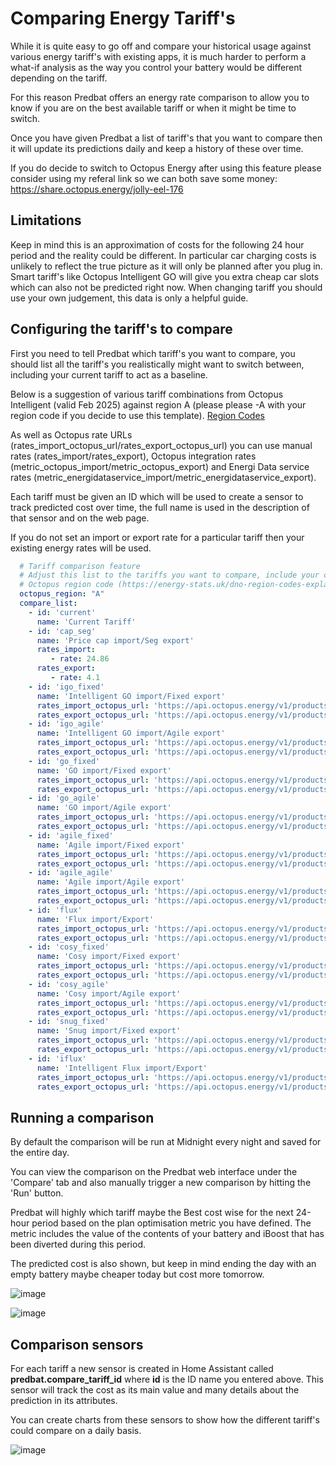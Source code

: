 # Comparing Energy Tariff's

While it is quite easy to go off and compare your historical usage against various energy tariff's with existing apps, it is much harder to perform a what-if analysis
as the way you control your battery would be different depending on the tariff.

For this reason Predbat offers an energy rate comparison to allow you to know if you are on the best available tariff or when it might be time to switch.

Once you have given Predbat a list of tariff's that you want to compare then it will update its predictions daily and keep a history of these over time.

If you do decide to switch to Octopus Energy after using this feature please consider using my referal link so we can both save some money: https://share.octopus.energy/jolly-eel-176

## Limitations

Keep in mind this is an approximation of costs for the following 24 hour period and the reality could be different. In particular car charging costs is unlikely to reflect
the true picture as it will only be planned after you plug in. Smart tariff's like Octopus Intelligent GO will give you extra cheap car slots which can also not be
predicted right now. When changing tariff you should use your own judgement, this data is only a helpful guide.

## Configuring the tariff's to compare

First you need to tell Predbat which tariff's you want to compare, you should list all the tariff's you realistically might want to switch between, including your
current tariff to act as a baseline.

Below is a suggestion of various tariff combinations from Octopus Intelligent (valid Feb 2025) against region A (please please -A with your region code if you decide
to use this template). [Region Codes](https://energy-stats.uk/dno-region-codes-explained/)

As well as Octopus rate URLs (rates_import_octopus_url/rates_export_octopus_url) you can use manual rates (rates_import/rates_export),
Octopus integration rates (metric_octopus_import/metric_octopus_export) and Energi Data service rates (metric_energidataservice_import/metric_energidataservice_export).

Each tariff must be given an ID which will be used to create a sensor to track predicted cost over time, the full name is used in the description of that sensor and on
the web page.

If you do not set an import or export rate for a particular tariff then your existing energy rates will be used.

```yaml
  # Tariff comparison feature
  # Adjust this list to the tariffs you want to compare, include your current tariff also
  # Octopus region code (https://energy-stats.uk/dno-region-codes-explained/)
  octopus_region: "A"
  compare_list:
    - id: 'current'
      name: 'Current Tariff'
    - id: 'cap_seg'
      name: 'Price cap import/Seg export'
      rates_import:
         - rate: 24.86
      rates_export:
         - rate: 4.1  
    - id: 'igo_fixed'
      name: 'Intelligent GO import/Fixed export'
      rates_import_octopus_url: 'https://api.octopus.energy/v1/products/INTELLI-BB-VAR-23-03-01/electricity-tariffs/E-1R-INTELLI-BB-VAR-23-03-01-{octopus_region}/standard-unit-rates/'
      rates_export_octopus_url: 'https://api.octopus.energy/v1/products/OUTGOING-VAR-BB-24-10-26/electricity-tariffs/E-1R-OUTGOING-VAR-BB-24-10-26-{octopus_region}/standard-unit-rates/'
    - id: 'igo_agile'
      name: 'Intelligent GO import/Agile export'
      rates_import_octopus_url: 'https://api.octopus.energy/v1/products/INTELLI-BB-VAR-23-03-01/electricity-tariffs/E-1R-INTELLI-BB-VAR-23-03-01-{octopus_region}/standard-unit-rates/'
      rates_export_octopus_url: 'https://api.octopus.energy/v1/products/AGILE-OUTGOING-BB-23-02-28/electricity-tariffs/E-1R-AGILE-OUTGOING-BB-23-02-28-{octopus_region}/standard-unit-rates/'
    - id: 'go_fixed'
      name: 'GO import/Fixed export'
      rates_import_octopus_url: 'https://api.octopus.energy/v1/products/GO-VAR-BB-23-02-07/electricity-tariffs/E-1R-GO-VAR-BB-23-02-07-{octopus_region}/standard-unit-rates/'
      rates_export_octopus_url: 'https://api.octopus.energy/v1/products/OUTGOING-VAR-BB-24-10-26/electricity-tariffs/E-1R-OUTGOING-VAR-BB-24-10-26-{octopus_region}/standard-unit-rates/'
    - id: 'go_agile'
      name: 'GO import/Agile export'
      rates_import_octopus_url: 'https://api.octopus.energy/v1/products/GO-VAR-BB-23-02-07/electricity-tariffs/E-1R-GO-VAR-BB-23-02-07-{octopus_region}/standard-unit-rates/'
      rates_export_octopus_url: 'https://api.octopus.energy/v1/products/AGILE-OUTGOING-BB-23-02-28/electricity-tariffs/E-1R-AGILE-OUTGOING-BB-23-02-28-{octopus_region}/standard-unit-rates/'
    - id: 'agile_fixed'
      name: 'Agile import/Fixed export'
      rates_import_octopus_url: 'https://api.octopus.energy/v1/products/AGILE-24-10-01/electricity-tariffs/E-1R-AGILE-24-10-01-{octopus_region}/standard-unit-rates/'
      rates_export_octopus_url: 'https://api.octopus.energy/v1/products/OUTGOING-VAR-BB-24-10-26/electricity-tariffs/E-1R-OUTGOING-VAR-BB-24-10-26-{octopus_region}/standard-unit-rates/'
    - id: 'agile_agile'
      name: 'Agile import/Agile export'
      rates_import_octopus_url: 'https://api.octopus.energy/v1/products/AGILE-24-10-01/electricity-tariffs/E-1R-AGILE-24-10-01-{octopus_region}/standard-unit-rates/'
      rates_export_octopus_url: 'https://api.octopus.energy/v1/products/AGILE-OUTGOING-BB-23-02-28/electricity-tariffs/E-1R-AGILE-OUTGOING-BB-23-02-28-{octopus_region}/standard-unit-rates/'
    - id: 'flux'
      name: 'Flux import/Export'
      rates_import_octopus_url: 'https://api.octopus.energy/v1/products/FLUX-IMPORT-23-02-14/electricity-tariffs/E-1R-FLUX-IMPORT-23-02-14-{octopus_region}/standard-unit-rates'
      rates_export_octopus_url: 'https://api.octopus.energy/v1/products/FLUX-EXPORT-BB-23-02-14/electricity-tariffs/E-1R-FLUX-EXPORT-BB-23-02-14-{octopus_region}/standard-unit-rates'
    - id: 'cosy_fixed'
      name: 'Cosy import/Fixed export'
      rates_import_octopus_url: 'https://api.octopus.energy/v1/products/COSY-22-12-08/electricity-tariffs/E-1R-COSY-22-12-08-{octopus_region}/standard-unit-rates'
      rates_export_octopus_url: 'https://api.octopus.energy/v1/products/OUTGOING-VAR-BB-24-10-26/electricity-tariffs/E-1R-OUTGOING-VAR-BB-24-10-26-{octopus_region}/standard-unit-rates/'
    - id: 'cosy_agile'
      name: 'Cosy import/Agile export'
      rates_import_octopus_url: 'https://api.octopus.energy/v1/products/COSY-22-12-08/electricity-tariffs/E-1R-COSY-22-12-08-{octopus_region}/standard-unit-rates'
      rates_export_octopus_url: 'https://api.octopus.energy/v1/products/AGILE-OUTGOING-BB-23-02-28/electricity-tariffs/E-1R-AGILE-OUTGOING-BB-23-02-28-{octopus_region}/standard-unit-rates/'
    - id: 'snug_fixed'
      name: 'Snug import/Fixed export'
      rates_import_octopus_url: 'https://api.octopus.energy/v1/products/SNUG-24-11-07/electricity-tariffs/E-1R-SNUG-24-11-07-{octopus_region}/standard-unit-rates/'
      rates_export_octopus_url: 'https://api.octopus.energy/v1/products/OUTGOING-VAR-BB-24-10-26/electricity-tariffs/E-1R-OUTGOING-VAR-BB-24-10-26-{octopus_region}/standard-unit-rates/'
    - id: 'iflux'
      name: 'Intelligent Flux import/Export'
      rates_import_octopus_url: 'https://api.octopus.energy/v1/products/INTELLI-FLUX-IMPORT-23-07-14/electricity-tariffs/E-1R-INTELLI-FLUX-IMPORT-23-07-14-{octopus_region}/standard-unit-rates/'
      rates_export_octopus_url: 'https://api.octopus.energy/v1/products/INTELLI-FLUX-EXPORT-23-07-14/electricity-tariffs/E-1R-INTELLI-FLUX-EXPORT-23-07-14-{octopus_region}/standard-unit-rates/'
```

## Running a comparison

By default the comparison will be run at Midnight every night and saved for the entire day.

You can view the comparison on the Predbat web interface under the 'Compare' tab and also manually trigger a new comparison by hitting the 'Run' button.

Predbat will highly which tariff maybe the Best cost wise for the next 24-hour period based on the plan optimisation metric you have defined. The metric
includes the value of the contents of your battery and iBoost that has been diverted during this period.

The predicted cost is also shown, but keep in mind ending the day with an empty battery maybe cheaper today but cost more tomorrow.

![image](https://github.com/user-attachments/assets/399866a1-7d86-457d-b525-7c2e1fdf683b)

![image](https://github.com/user-attachments/assets/b7c7f9a3-8a80-4abf-a08c-4da62b9258fe)

## Comparison sensors

For each tariff a new sensor is created in Home Assistant called **predbat.compare_tariff_id** where **id** is the ID name you entered above. This sensor will track the cost
as its main value and many details about the prediction in its attributes.

You can create charts from these sensors to show how the different tariff's could compare on a daily basis.

![image](https://github.com/user-attachments/assets/6d5c30f6-822f-4d9c-b4a6-701c0b676c61)

